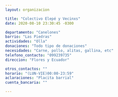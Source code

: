 ```yaml
---
layout: organizacion

title: "Colectivo Elepé y Vecinxs"
date: 2020-08-10 23:30:45 -0300

departamento: "Canelones"
barrio: "Las Piedras"
actividades: "Olla"
donaciones: "Todo tipo de donaciones"
necesidades: "Carne, pollo, alitas, gallina, etc"
telefono_contacto: "099239735"
direccion: "Flores y Ecuador"

otros_contactos: ""
horario: "(LUN-VIE)00:00-23:59"
aclaraciones: "Placita barrial"
cuenta_bancaria: ""

---
```

